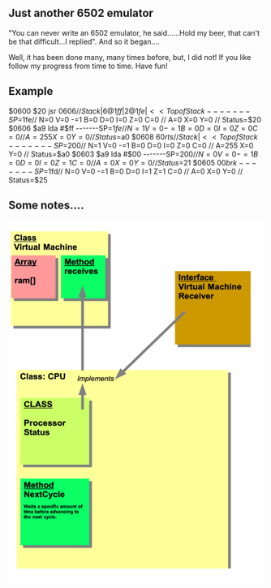 Just another 6502 emulator
--------------------------
"You can never write an 6502 emulator, he said......Hold my beer, that can't be that difficult...I replied". And so it began....

Well, it has been done many, many times before, but, I did not! If you like follow my progress from time to time. Have fun!

Example
-------

$0600 $20 jsr $0606 // Stack | 6  @1ff | 2  @1fe | << Top of Stack
-------SP=$1fe// N=0 V=0 -=1 B=0 D=0 I=0 Z=0 C=0 // A=0 X=0 Y=0 // Status=$20
$0606 $a9 lda #$ff
-------SP=$1fe// N=1 V=0 -=1 B=0 D=0 I=0 Z=0 C=0 // A=255 X=0 Y=0 // Status=$a0
$0608 $60 rts  // Stack | << Top of Stack
-------SP=$200// N=1 V=0 -=1 B=0 D=0 I=0 Z=0 C=0 // A=255 X=0 Y=0 // Status=$a0
$0603 $a9 lda #$00
-------SP=$200// N=0 V=0 -=1 B=0 D=0 I=0 Z=1 C=0 // A=0 X=0 Y=0 // Status=$21
$0605 $00 brk
-------SP=$1fd// N=0 V=0 -=1 B=0 D=0 I=1 Z=1 C=0 // A=0 X=0 Y=0 // Status=$25


Some notes....
--------------

![](model.png)